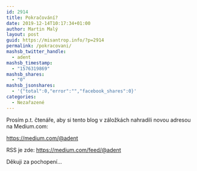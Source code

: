 ```yaml
---
id: 2914
title: Pokračování?
date: 2019-12-14T10:17:34+01:00
author: Martin Malý
layout: post
guid: https://misantrop.info/?p=2914
permalink: /pokracovani/
mashsb_twitter_handle:
  - adent
mashsb_timestamp:
  - "1576319869"
mashsb_shares:
  - "0"
mashsb_jsonshares:
  - '{"total":0,"error":"","facebook_shares":0}'
categories:
  - Nezařazené
---
```

Prosím p.t. čtenáře, aby si tento blog v záložkách nahradili novou adresou na Medium.com:

<https://medium.com/@adent>

RSS je zde: <https://medium.com/feed/@adent> 

Děkuji za pochopení&#8230;